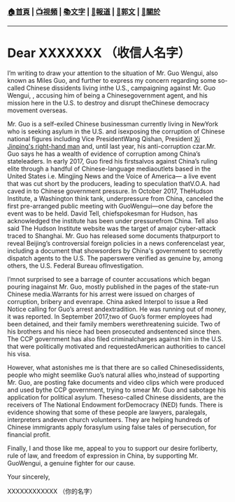 ###  [:house:首頁](https://github.com/ourhimalayas/home) | [:tv:視頻](https://github.com/ourhimalayas/videos) | [:books:文字](https://github.com/ourhimalayas/txt) | [:newspaper:報道](https://github.com/ourhimalayas/news) | [:eagle:郭文](https://github.com/ourhimalayas/guomedia) | [:pray:關於](https://github.com/ourhimalayas/home/tree/master/about)
---
# Dear XXXXXXX （收信人名字）


  

I’m writing to draw your attention to the situation of Mr. Guo Wengui, also known as Miles Guo, and further to express my concern regarding some so-called Chinese dissidents living inthe U.S., campaigning against Mr. Guo Wengui, , accusing him of being a Chinesegovernment agent, and his mission here in the U.S. to destroy and disrupt theChinese democracy movement overseas.
  


  

Mr. Guo is a self-exiled Chinese businessman currently living in NewYork who is seeking asylum in the U.S. and isexposing the corruption of Chinese national figures including Vice PresidentWang Qishan, President [Xi Jinping's right-hand man](https://asia.nikkei.com/Editor-s-Picks/China-up-close/Only-Wang-Qishan-knew-what-Xi-Jinping-was-going-to-do) and, until last year, his anti-corruption czar.Mr. Guo says he has a wealth of evidence of corruption among China’s stateleaders. In early 2017, Guo fired his firstsalvos against China’s ruling elite through a handful of Chinese-language mediaoutlets based in the United States i.e. Mingjing News and the Voice of America— a live event that was cut short by the producers, leading to speculation thatV.O.A. had caved in to Chinese government pressure. In October 2017, TheHudson Institute, a Washington think tank, underpressure from China, canceled the first pre-arranged public meeting with GuoWengui—one day before the event was to be held. David Tell, chiefspokesman for Hudson, has acknowledged the institute has been under pressurefrom China. Tell also said The Hudson Institute website was the target of amajor cyber-attack traced to Shanghai. Mr. Guo has released some documents thatpurport to reveal Beijing’s controversial foreign policies in a news conferencelast year, including a document that showsorders by China's government to secretly dispatch agents to the U.S. The paperswere verified as genuine by, among others, the U.S. Federal Bureau ofInvestigation.
  


  

I’mnot surprised to see a barrage of counter accusations which began pouring inagainst Mr. Guo, mostly published in the pages of the state-run Chinese media.Warrants for his arrest were issued on charges of corruption, bribery and evenrape. China asked Interpol to issue a Red Notice calling for Guo’s arrest andextradition. He was running out of money, it was reported. In September 2017,two of Guo’s former employees had been detained, and their family members werethreatening suicide. Two of his brothers and his niece had been prosecuted andsentenced since then. The CCP government has also filed criminalcharges against him in the U.S. that were politically motivated and requestedAmerican authorities to cancel his visa.
  

However, what astonishes me is that there are so called Chinesedissidents, people who might seemlike Guo’s natural allies who,instead of supporting Mr. Guo, are posting fake documents and video clips which were produced and used bythe CCP government, trying to smear Mr. Guo and sabotage his application for political asylum. Theseso-called Chinese dissidents, are the receivers of The National Endowment forDemocracy (NED) funds. There is evidence showing that some of these people are lawyers, paralegals, interpreters andeven church volunteers. They are helping hundreds of Chinese immigrants apply forasylum using false tales of persecution, for financial profit.
  


  

Finally, I and those like me, appeal to you to support our desire forliberty, rule of law, and freedom of expression in China, by supporting Mr. GuoWengui, a genuine fighter for our cause.
  


  

Your sincerely,
  


  

XXXXXXXXXXXX （你的名字）
<u></u><sub></sub><sup></sup><strike></strike>